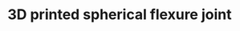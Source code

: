 ---
layout: interesting
title: 3D printed spherical flexure joint
source: https://www.thingiverse.com/thing:4841850
description: |
    Printed as a single flexible part, I _need_ to make something that uses this at some point.
---